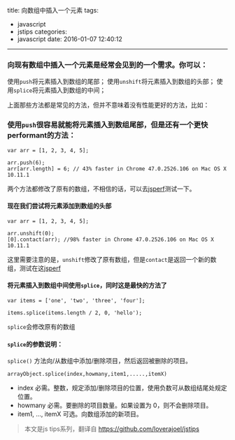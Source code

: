 title: 向数组中插入一个元素
tags:
  - javascript
  - jstips
categories:
  - javascript
date: 2016-01-07 12:40:12
---

### 向现有数组中插入一个元素是经常会见到的一个需求。你可以：
使用`push`将元素插入到数组的尾部；
使用`unshift`将元素插入到数组的头部；
使用`splice`将元素插入到数组的中间；

上面那些方法都是常见的方法，但并不意味着没有性能更好的方法，比如：

<!-- more --> 

### 使用`push`很容易就能将元素插入到数组尾部，但是还有一个更快performant的方法：
```
var arr = [1, 2, 3, 4, 5];

arr.push(6);
arr[arr.length] = 6; // 43% faster in Chrome 47.0.2526.106 on Mac OS X 10.11.1
```

两个方法都修改了原有的数组，不相信的话，可以去[jsperf](http://jsperf.com/push-item-inside-an-array)测试一下。

#### 现在我们尝试将元素添加到数组的头部

```
var arr = [1, 2, 3, 4, 5];

arr.unshift(0);
[0].contact(arr); //98% faster in Chrome 47.0.2526.106 on Mac OS X 10.11.1
```

这里需要注意的是，`unshift`修改了原有数组，但是`contact`是返回一个新的数组，测试在这[jsperf](http://jsperf.com/unshift-item-inside-an-array)

#### 将元素插入到数组中间使用`splice`，同时这是最快的方法了

```
var items = ['one', 'two', 'three', 'four'];

items.splice(items.length / 2, 0, 'hello');
```

`splice`会修改原有的数组

#### `splice`的参数说明：

`splice()` 方法向/从数组中添加/删除项目，然后返回被删除的项目。
```
arrayObject.splice(index,howmany,item1,.....,itemX)
```

+ index	必需。整数，规定添加/删除项目的位置，使用负数可从数组结尾处规定位置。
+ howmany	必需。要删除的项目数量。如果设置为 0，则不会删除项目。
+ item1, ..., itemX	可选。向数组添加的新项目。

>本文是js tips系列，翻译自 https://github.com/loverajoel/jstips